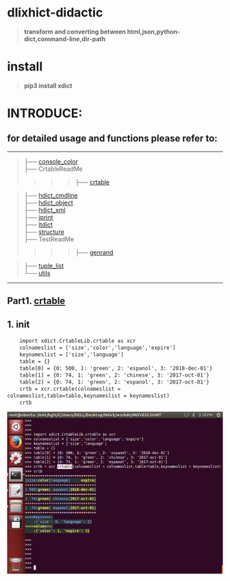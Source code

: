# dlixhict-didactic
>__transform and converting between html,json,python-dict,command-line,dir-path__  
# install
>__pip3 install xdict__

# INTRODUCE:

for detailed usage and functions please refer to:
-------------------------------------------------

----------------------------------------------------------
>├── [console_color](ReadMeDetailed/console_color.md)      
├── CrtableReadMe  
>>>>├── [crtable](ReadMeDetailed/CrtableReadMe/crtable.md)  

>├── [hdict_cmdline](ReadMeDetailed/hdict_cmdline.md)    
├── [hdict_object](ReadMeDetailed/hdict_object.md)   
├── [hdict_xml](ReadMeDetailed/hdict_xml.md)  
├── [jprint](ReadMeDetailed/jprint.md)  
├── [ltdict](ReadMeDetailed/ltdict.md)  
├── [structure](ReadMeDetailed/structure.md)  
├── TestReadMe  
>>>>├── [genrand](ReadMeDetailed/genrand.md)  

>├── [tuple_list](ReadMeDetailed/tuple_list.md)  
└── [utils](ReadMeDetailed/utils.md)

-------------------------------------------------------


## Part1. [crtable](ReadMeDetailed/CrtableReadMe/crtable.md)
__1. init__  
-----------
		import xdict.CrtableLib.crtable as xcr
		colnameslist = ['size','color','language','expire']
		keynameslist = ['size','language']
		table = {}
		table[0] = {0: 500, 1: 'green', 2: 'espanol', 3: '2018-dec-01'}
		table[1] = {0: 74, 1: 'green', 2: 'chinese', 3: '2017-oct-01'}
		table[2] = {0: 74, 1: 'green', 2: 'espanol', 3: '2017-oct-01'}
		crtb = xcr.crtable(colnameslist = colnameslist,table=table,keynameslist = keynameslist)
		crtb

![](ReadMeDetailed/CrtableReadMe/Images/crtable.__init__.png) 
